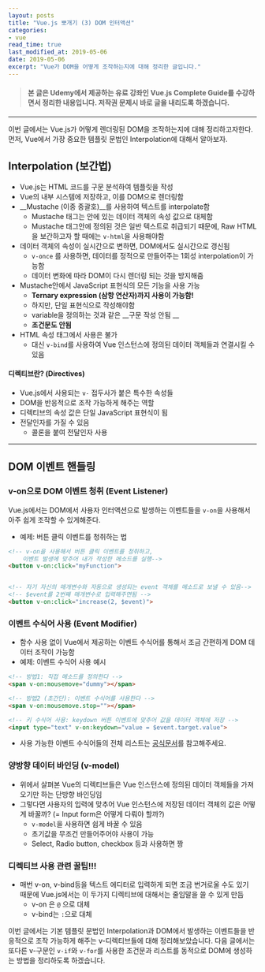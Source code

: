 ```yaml
---
layout: posts 
title: "Vue.js 뽀개기 (3) DOM 인터액션"
categories:
- vue
read_time: true
last_modified_at: 2019-05-06
date: 2019-05-06
excerpt: "Vue가 DOM을 어떻게 조작하는지에 대해 정리한 글입니다."
---
```


> #### 본 글은 Udemy에서 제공하는 유료 강좌인 Vue.js Complete Guide를 수강하면서 정리한 내용입니다. 저작권 문제시 바로 글을 내리도록 하겠습니다.
---- 

이번 글에서는 Vue.js가 어떻게 렌더링된 DOM을 조작하는지에 대해 정리하고자한다. 먼저, Vue에서 가장 중요한 템플릿 문법인 Interpolation에 대해서 알아보자. 

## Interpolation (보간법)

* Vue.js는 HTML 코드를 구문 분석하여 템플릿을 작성
* Vue의 내부 시스템에 저장하고, 이를 DOM으로 렌더링함
* __Mustache (이중 중괄호)__를 사용하여 텍스트를 interpolate함
	* Mustache 태그는 안에 있는 데이터 객체의 속성 값으로 대체함 
	* Mustache 태그안에 정의된 것은 일반 텍스트로 취급되기 때문에, Raw HTML을 보간하고자 할 때에는 `v-html`을 사용해야함
* 데이터 객체의 속성이 실시간으로 변하면, DOM에서도 실시간으로 갱신됨
	* `v-once` 를 사용하면, 데이터를 정적으로 만들어주는 1회성 interpolation이 가능함
	* 데이터 변화에 따라 DOM이 다시 렌더링 되는 것을 방지해줌
* Mustache안에서 JavaScript 표현식의 모든 기능을 사용 가능
	* __Ternary expression (삼항 연산자)까지 사용이 가능함!__
	* 하지만, 단일 표현식으로 작성해야함
	* variable을 정의하는 것과 같은 __구문 작성 안됨 __
	* __조건문도 안됨__
* HTML 속성 태그에서 사용은 불가
	* 대신 `v-bind`를 사용하여 Vue 인스턴스에 정의된 데이터 객체들과 연결시킬 수 있음

#### 디렉티브란? (Directives)
* Vue.js에서 사용되는 `v-` 접두사가 붙은 특수한 속성들
*  DOM을 반응적으로 조작 가능하게 해주는 역할
* 디렉티브의 속성 값은 단일 JavaScript 표현식이 됨 
* 전달인자를 가질 수 있음
	* 콜론을 붙여 전달인자 사용

---- 

## DOM 이벤트 핸들링

### v-on으로 DOM 이벤트 청취 (Event Listener)

Vue.js에서는 DOM에서 사용자 인터액션으로 발생하는 이벤트들을 `v-on`을 사용해서 아주 쉽게 조작할 수 있게해준다. 

* 예제:  버튼 클릭 이벤트를 청취하는 법 

```html
<!-- v-on을 사용해서 버튼 클릭 이벤트를 청취하고, 
	이벤트 발생에 맞추어 내가 작성한 메소드를 실행-->
<button v-on:click="myFunction">


<!-- 자기 자신의 매개변수와 자동으로 생성되는 event 객체를 메소드로 보낼 수 있음-->
<!-- $event를 2번째 매개변수로 입력해주면됨 -->
<button v-on:click="increase(2, $event)">
```

### 이벤트 수식어 사용 (Event Modifier)

* 함수 사용 없이 Vue에서 제공하는 이벤트 수식어를 통해서 조금 간편하게 DOM 데이터 조작이 가능함
* 예제: 이벤트 수식어 사용 예시

```html
<!-- 방법1: 직접 메소드를 정의한다 -->
<span v-on:mousemove="dummy"></span>

<!-- 방법2 (초간단): 이벤트 수식어를 사용한다 -->
<span v-on:mousemove.stop=""></span>

<!-- 키 수식어 사용: keydown 버튼 이벤트에 맞추어 값을 데이터 객체에 저장 -->
<input type="text" v-on:keydown="value = $event.target.value">
```

* 사용 가능한 이벤트 수식어들의 전체 리스트는 [공식문서](https://kr.vuejs.org/v2/guide/events.html "공식문서")를 참고해주세요.

### 양방향 데이터 바인딩 (v-model)

* 위에서 살펴본 Vue의 디렉티브들은 Vue 인스턴스에 정의된 데이터 객체들을 가져오기만 하는 단방향 바인딩임
* 그렇다면 사용자의 입력에 맞추어 Vue 인스턴스에 저장된 데이터 객체의 값은 어떻게 바꿀까? (= Input form은 어떻게 다뤄야 할까?)
	* `v-model`을 사용하면 쉽게 바꿀 수 있음
	* 초기값을 무조건 만들어주어야 사용이 가능
	* Select, Radio button, checkbox 등과 사용하면 짱

### 디렉티브 사용 관련 꿀팁!!!

* 매번 v-on, v-bind등을 텍스트 에디터로 입력하게 되면 조금 번거로울 수도 있기 때문에 Vue.js에서는 이 두가지 디렉티브에 대해서는 줄임말을 쓸 수 있게 만듬
	* v-on 은 `@` 으로 대체
	* v-bind는 `:`으로 대체

이번 글에서는 기본 템플릿 문법인 Interpolation과 DOM에서 발생하는 이벤트들을 반응적으로 조작 가능하게 해주는 v-디렉티브들에 대해 정리해보았습니다. 
다음 글에서는 또다른 v-구문인 `v-if`와 `v-for`를 사용한 조건문과 리스트를 동적으로 DOM에 생성하는 방법을 정리하도록 하겠습니다. 
